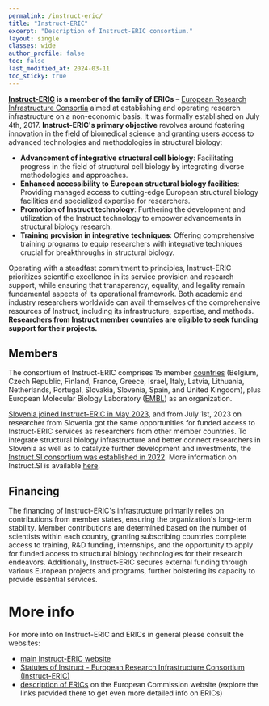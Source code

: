 ```yaml
---
permalink: /instruct-eric/
title: "Instruct-ERIC"
excerpt: "Description of Instruct-ERIC consortium."
layout: single
classes: wide
author_profile: false
toc: false
last_modified_at: 2024-03-11
toc_sticky: true
---
```


**[Instruct-ERIC](https://instruct-eric.org) is a member of the family of ERICs** – [European Research Infrastructure Consortia](https://research-and-innovation.ec.europa.eu/strategy/strategy-2020-2024/our-digital-future/european-research-infrastructures/eric_en) aimed at establishing and operating research infrastructure on a non-economic basis. It was formally established on July 4th, 2017. **Instruct-ERIC's primary objective** revolves around fostering innovation in the field of biomedical science and granting users access to advanced technologies and methodologies in structural biology:
- **Advancement of integrative structural cell biology**: Facilitating progress in the field of structural cell biology by integrating diverse methodologies and approaches.
- **Enhanced accessibility to European structural biology facilities**: Providing managed access to cutting-edge European structural biology facilities and specialized expertise for researchers.
- **Promotion of Instruct technology**: Furthering the development and utilization of the Instruct technology to empower advancements in structural biology research.
- **Training provision in integrative techniques**: Offering comprehensive training programs to equip researchers with integrative techniques crucial for breakthroughs in structural biology.

Operating with a steadfast commitment to principles, Instruct-ERIC prioritizes scientific excellence in its service provision and research support, while ensuring that transparency, equality, and legality remain fundamental aspects of its operational framework. Both academic and industry researchers worldwide can avail themselves of the comprehensive resources of Instruct, including its infrastructure, expertise, and methods. **Researchers from Instruct member countries are eligible to seek funding support for their projects.**

## Members

The consortium of Instruct-ERIC comprises 15 member [countries](https://instruct-eric.org/countries) (Belgium, Czech Republic, Finland, France, Greece, Israel, Italy, Latvia, Lithuania, Netherlands, Portugal, Slovakia, Slovenia, Spain, and United Kingdom), plus European Molecular Biology Laboratory ([EMBL](https://www.embl.org/)) as an organization.

[Slovenia joined Instruct-ERIC in May 2023](/administration/slovenia-joins-instruct-eric), and from July 1st, 2023 on researcher from Slovenia got the same opportunities for funded access to Instruct-ERIC services as researchers from other member countries. To integrate structural biology infrastructure and better connect researchers in Slovenia as well as to catalyze further development and investments, the [Instruct.SI consortium was established in 2022](/administration/instructsi-establishment). More information on Instruct.SI is available [here](/about/).

## Financing

The financing of Instruct-ERIC's infrastructure primarily relies on contributions from member states, ensuring the organization's long-term stability. Member contributions are determined based on the number of scientists within each country, granting subscribing countries complete access to training, R&D funding, internships, and the opportunity to apply for funded access to structural biology technologies for their research endeavors. Additionally, Instruct-ERIC secures external funding through various European projects and programs, further bolstering its capacity to provide essential services.

# More info

For more info on Instruct-ERIC and ERICs in general please consult the websites:
- [main Instruct-ERIC website](https://instruct-eric.org)
- [Statutes of Instruct - European Research Infrastructure Consortium (Instruct-ERIC)](http://eur-lex.europa.eu/legal-content/EN/TXT/?uri=CELEX:32017Y0715(01))
- [description of ERICs](https://research-and-innovation.ec.europa.eu/strategy/strategy-2020-2024/our-digital-future/european-research-infrastructures/eric_en) on the European Commission website (explore the links provided there to get even more detailed info on ERICs)

